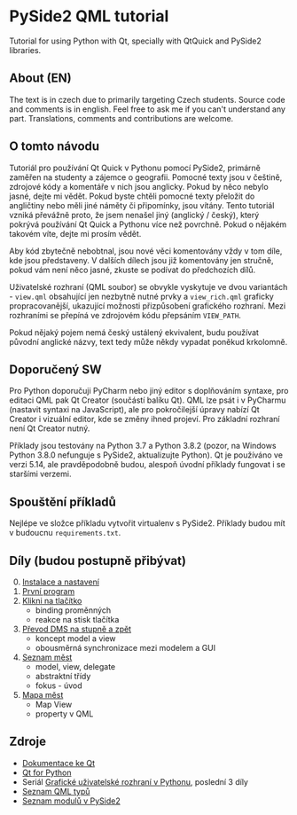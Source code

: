 # PySide2 QML tutorial
Tutorial for using Python with Qt, specially with QtQuick and PySide2 libraries. 

## About (EN)
The text is in czech due to primarily targeting Czech students.
Source code and comments is in english. Feel free to ask me if you can't
understand any part. Translations, comments and contributions are welcome.

## O tomto návodu
Tutoriál pro používání Qt Quick v Pythonu pomocí PySide2, primárně zaměřen na
studenty a zájemce o geografii. Pomocné texty jsou v češtině, zdrojové kódy a
komentáře v nich jsou anglicky. Pokud by něco nebylo jasné, dejte mi vědět.
Pokud byste chtěli pomocné texty přeložit do angličtiny nebo měli jiné náměty či
připomínky, jsou vítány. Tento tutoriál vzniká převážně proto, že jsem nenašel
jiný (anglický / český), který pokrývá používání Qt Quick a Pythonu více než
povrchně. Pokud o nějakém takovém víte, dejte mi prosím vědět.

Aby kód zbytečně nebobtnal, jsou nové věci komentovány vždy v tom díle, kde jsou
představeny. V dalších dílech jsou již komentovány jen stručně, pokud vám není
něco jasné, zkuste se podívat do předchozích dílů.

Uživatelské rozhraní (QML soubor) se obvykle vyskytuje ve dvou variantách -
`view.qml` obsahující jen nezbytně nutné prvky a `view_rich.qml` graficky
propracovanější, ukazující možnosti přizpůsobení grafického rozhraní. Mezi
rozhraními se přepíná ve zdrojovém kódu přepsáním `VIEW_PATH`.

Pokud nějaký pojem nemá český ustálený ekvivalent, budu používat původní
anglické názvy, text tedy může někdy vypadat poněkud krkolomně.

## Doporučený SW
Pro Python doporučuji PyCharm nebo jiný editor s doplňováním syntaxe, pro
editaci QML pak Qt Creator (součástí balíku Qt). QML lze psát i v PyCharmu
(nastavit syntaxi na JavaScript), ale pro pokročilejší úpravy nabízí Qt Creator
i vizuální editor, kde se změny ihned projeví. Pro základní rozhraní není Qt
Creator nutný.

Příklady jsou testovány na Python 3.7 a Python 3.8.2 (pozor, na Windows Python
3.8.0 nefunguje s PySide2, aktualizujte Python). Qt je používáno ve verzi 5.14,
ale pravděpodobně budou, alespoň úvodní příklady fungovat i se staršími verzemi.

## Spouštění příkladů
Nejlépe ve složce příkladu vytvořit virtualenv s PySide2. Příklady budou mít v
budoucnu `requirements.txt`.

## Díly (budou postupně přibývat)
 0. [Instalace a nastavení](00_preparations)
 1. [První program](01_first_program)
 2. [Klikni na tlačítko](02_clicker)
	- binding proměnných
	- reakce na stisk tlačítka
 3. [Převod DMS na stupně a zpět](03_dms_converter)
	- koncept model a view
	- obousměrná synchronizace mezi modelem a GUI
 4. [Seznam měst](04_city_list)
 	- model, view, delegate
	- abstraktní třídy
	- fokus - úvod
 5. [Mapa měst](05_city_map)
 	- Map View
	- property v QML


## Zdroje
 - [Dokumentace ke Qt](https://doc.qt.io/)
 - [Qt for Python](https://doc.qt.io/qtforpython/index.html#)
 - Seriál [Grafické uživatelské rozhraní v Pythonu](https://www.root.cz/serialy/graficke-uzivatelske-rozhrani-v-pythonu/), poslední 3 díly
 - [Seznam QML typů](https://doc.qt.io/qt-5/qmltypes.html)
 - [Seznam modulů v PySide2](https://doc.qt.io/qtforpython/modules.html)

